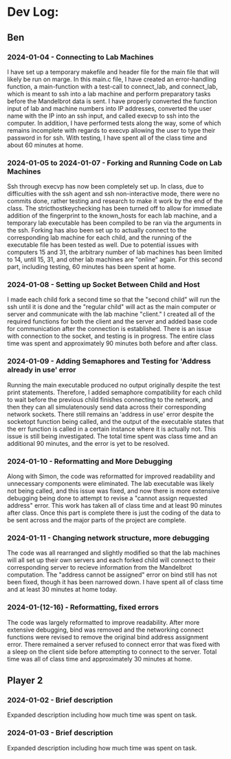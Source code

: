 # Dev Log:

## Ben

### 2024-01-04 - Connecting to Lab Machines
I have set up a temporary makefile and header file for the main file that will likely be run on marge. In this main.c file, I have created an error-handling function, a main-function with a test-call to connect_lab, and connect_lab, which is meant to ssh into a lab machine and perform preparatory tasks before the Mandelbrot data is sent. I have properly converted the function input of lab and machine numbers into IP addresses, converted the user name with the IP into an ssh input, and called execvp to ssh into the computer. In addition, I have performed tests along the way, some of which remains incomplete with regards to execvp allowing the user to type their password in for ssh. With testing, I have spent all of the class time and about 60 minutes at home.

### 2024-01-05 to 2024-01-07 - Forking and Running Code on Lab Machines
Ssh through execvp has now been completely set up. In class, due to difficulties with the ssh agent and ssh non-interactive mode, there were no commits done, rather testing and research to make it work by the end of the class. The stricthostkeychecking has been turned off to allow for immediate addition of the fingerprint to the known_hosts for each lab machine, and a temporary lab executable has been compiled to be ran via the arguments in the ssh. Forking has also been set up to actually connect to the corresponding lab machine for each child, and the running of the executable file has been tested as well. Due to potential issues with computers 15 and 31, the arbitrary number of lab machines has been limited to 14, until 15, 31, and other lab machines are "online" again. For this second part, including testing, 60 minutes has been spent at home.

### 2024-01-08 - Setting up Socket Between Child and Host
I made each child fork a second time so that the "second child" will run the ssh until it is done and the "regular child" will act as the main computer or server and communicate with the lab machine "client." I created all of the required functions for both the client and the server and added base code for communication after the connection is established. There is an issue with connection to the socket, and testing is in progress. The entire class time was spent and approximately 90 minutes both before and after class.

### 2024-01-09 - Adding Semaphores and Testing for 'Address already in use' error
Running the main executable produced no output originally despite the test print statements. Therefore, I added semaphore compatibility for each child to wait before the previous child finishes connecting to the network, and then they can all simulatenously send data across their corresponding network sockets. There still remains an 'address in use' error despite the socketopt function being called, and the output of the executable states that the err function is called in a certain instance where it is actually not. This issue is still being investigated. The total time spent was class time and an additional 90 minutes, and the error is yet to be resolved.

### 2024-01-10 - Reformatting and More Debugging
Along with Simon, the code was reformatted for improved readability and unnecessary components were eliminated. The lab executable was likely not being called, and this issue was fixed, and now there is more extensive debugging being done to attempt to revise a "cannot assign requested address" error. This work has taken all of class time and at least 90 minutes after class. Once this part is complete there is just the coding of the data to be sent across and the major parts of the project are complete.

### 2024-01-11 - Changing network structure, more debugging
The code was all rearranged and slightly modified so that the lab machines will all set up their own servers and each forked child will connect to their corresponding server to recieve information from the Mandelbrot computation. The "address cannot be assigned" error on bind still has not been fixed, though it has been narrowed down. I have spent all of class time and at least 30 minutes at home today.

### 2024-01-(12-16) - Reformatting, fixed errors
The code was largely reformatted to improve readability. After more extensive debugging, bind was removed and the networking connect functions were revised to remove the original bind address assignment error. There remained a server refused to connect error that was fixed with a sleep on the client side before attempting to connect to the server. Total time was all of class time and approximately 30 minutes at home.

## Player 2

### 2024-01-02 - Brief description
Expanded description including how much time was spent on task.

### 2024-01-03 - Brief description
Expanded description including how much time was spent on task.
